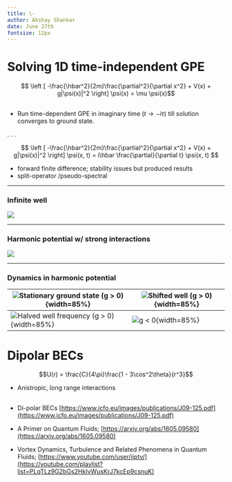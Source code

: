 ```yaml
---
title: \-
author: Akshay Shankar
date: June 27th
fontsize: 12px
---
```


# Solving 1D time-independent GPE

$$
\left [ -\frac{\hbar^2}{2m}\frac{\partial^2}{\partial x^2} + V(x) + g|\psi(x)|^2 \right] \psi(x) = \mu \psi(x)$$



## 

- Run time-dependent GPE in imaginary time ($t \to -i\tau$) till solution converges to ground state.



. . .


$$
\left [ -\frac{\hbar^2}{2m}\frac{\partial^2}{\partial x^2} + V(x) + g|\psi(x)|^2 \right] \psi(x, t) = i\hbar \frac{\partial}{\partial t} \psi(x, t)
$$

- forward finite difference; stability issues but produced results
- split-operator /pseudo-spectral

---

### Infinite well 

![](/home/akshay/code-repo/Summer2021/ppt/InfiniteWell.gif)

---

### Harmonic potential w/ strong interactions

![](/home/akshay/code-repo/Summer2021/ppt/Harmonic.gif)


---

### Dynamics in harmonic potential

|![Stationary ground state (g > 0)](/home/akshay/code-repo/Summer2021/ppt/Harmonic2.gif){width=85%}| ![Shifted well (g > 0)](/home/akshay/code-repo/Summer2021/ppt/Harmonic1.gif){width=85%} |
| ----------- | ----------- |
| ![Halved well frequency (g > 0)](/home/akshay/code-repo/Summer2021/ppt/Harmonic3.gif){width=85%}     | ![g < 0](/home/akshay/code-repo/Summer2021/ppt/HarmonicAttract.gif){width=85%}     |



# Dipolar BECs

$$U(r) = \frac{C}{4\pi}\frac{1 - 3\cos^2\theta}{r^3}$$

- Anistropic, long range interactions

## 

- Di-polar BECs [https://www.icfo.eu/images/publications/J09-125.pdf](https://www.icfo.eu/images/publications/J09-125.pdf)

- A Primer on Quantum Fluids; [https://arxiv.org/abs/1605.09580](https://arxiv.org/abs/1605.09580)

- Vortex Dynamics, Turbulence and Related Phenomena in Quantum Fluids; [https://www.youtube.com/user/iiptv/](https://youtube.com/playlist?list=PLqTLz9G2bGs2HkIvWusKrJ7kcEp9csnuK)

